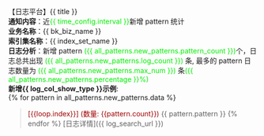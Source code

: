 【日志平台】{{ title }}  
**通知内容**：近<font color="info">{{ time_config.interval }}</font>新增 pattern 统计  
**业务名称**：{{ bk_biz_name }}  
**索引集名称**：{{ index_set_name }}  
**日志分析**：新增 pattern <font color="info">({{ all_patterns.new_patterns.pattern_count }})</font>个，日志总共出现 <font color="info">({{ all_patterns.new_patterns.log_count }})</font> 条, 最多的 pattern 日志数量为 <font color="info">({{ all_patterns.new_patterns.max_num }})</font> 条<font color="info">({{ all_patterns.new_patterns.percentage }}%)</font>   
**新增{{ log_col_show_type }}示例**:  
{% for pattern in all_patterns.new_patterns.data %}
><font color="warning">[{{loop.index}}]</font> <font color="warning">(数量: {{pattern.count}})</font> {{ pattern.pattern }}
{% endfor %}
[日志详情]({{ log_search_url }})